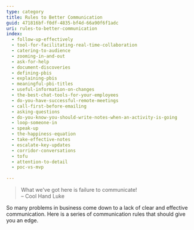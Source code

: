 ```yaml
---
type: category
title: Rules to Better Communication
guid: 471816bf-f0df-4835-bf4d-66a90f6f1adc
uri: rules-to-better-communication
index:
  - follow-up-effectively
  - tool-for-facilitating-real-time-collaboration
  - catering-to-audience
  - zooming-in-and-out
  - ask-for-help
  - document-discoveries
  - defining-pbis
  - explaining-pbis
  - meaningful-pbi-titles
  - useful-information-on-changes
  - the-best-chat-tools-for-your-employees
  - do-you-have-successful-remote-meetings
  - call-first-before-emailing
  - asking-questions
  - do-you-know-you-should-write-notes-when-an-activity-is-going
  - loop-someone-in
  - speak-up
  - the-happiness-equation
  - take-effective-notes
  - escalate-key-updates
  - corridor-conversations
  - tofu
  - attention-to-detail
  - poc-vs-mvp
  
---
```


> What we've got here is failure to communicate!  
> – Cool Hand Luke

So many problems in business come down to a lack of clear and effective communication. Here is a series of communication rules that should give you an edge.
